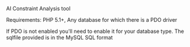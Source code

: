 AI Constraint Analysis tool

Requirements: PHP 5.1+, Any database for which there is a PDO driver

If PDO is not enabled you'll need to enable it for your database type.  The sqlfile provided is in the MySQL SQL format

